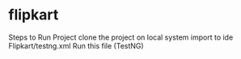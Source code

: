 # flipkart
Steps to Run Project
clone the project on local system
import to ide
Flipkart/testng.xml Run this file (TestNG)
